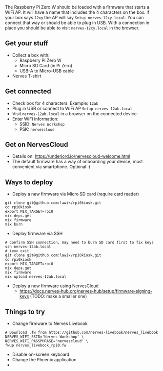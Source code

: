 The Raspberry Pi Zero W should be loaded with a firmware that starts a WiFi AP. It will have a name that includes the 4 characters on the box. If your box says `12xy` the AP will say `Setup nerves-12xy.local`. You can connect that way or should be able to plug in USB. With a connection in place you should be able to visit `nerves-12xy.local` in the browser.

## Get your stuff

- Collect a box with:
	- Raspberry Pi Zero W
	- Micro SD Card (in Pi Zero)
	- USB-A to Micro-USB cable
- Nerves T-shirt

## Get connected

- Check box for 4 characters. Example: `12ab`
- Plug in USB or connect to WiFi AP `Setup nerves-12ab.local`
- Visit `nerves-12ab.local` in a browser on the connected device.
- Enter WiFi information:
	- SSID: `Nerves Workshop`
	- PSK: `nervescloud`

## Get on NervesCloud

- Details on: https://underjord.io/nervescloud-welcome.html
- The default firmware has a way of onboarding your device, most convenient via smartphone. Optional :)
## Ways to deploy

- Deploy a new firmware via Micro SD card (require card reader)

```
git clone git@github.com:lawik/rpi0kiosk.git
cd rpi0kiosk
export MIX_TARGET=rpi0
mix deps.get
mix firmware
mix burn
```
  
- Deploy firmware via SSH

```
# Confirm SSH connection, may need to burn SD card first to fix keys
ssh nerves-12ab.local
# iex> exit
git clone git@github.com:lawik/rpi0kiosk.git
cd rpi0kiosk
export MIX_TARGET=rpi0
mix deps.get
mix firmware
mix upload nerves-12ab.local
```

- Deploy a new firmware using NervesCloud
	- https://docs.nerves-hub.org/nerves-hub/setup/firmware-signing-keys (TODO: make a smaller one)
	  
## Things to try

- Change firmware to Nerves Livebook
  
```
# Download .fw from https://github.com/nerves-livebook/nerves_livebook
NERVES_WIFI_SSID='Nerves Workshop' \
NERVES_WIFI_PASSPHRASE='nervescloud' \
fwup nerves_livebook_rpi0.fw
```
  
- Disable on-screen keyboard
- Change the Phoenix application
- 